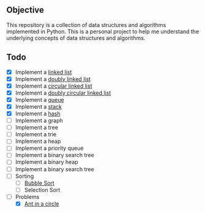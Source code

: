 ## Objective
This repository is a collection of data structures and algorithms implemented in Python. This is a personal project to help me understand the underlying concepts of data structures and algorithms.

## Todo
- [x] Implement a [linked list](linked-list/single/__init__.py)
- [x] Implement a [doubly linked list](linked-list/doubly/__init__.py)
- [x] Implement a [circular linked list](linked-list/circular/__init__.py)
- [x] Implement a [doubly circular linked list](linked-list/doubly-circular/__init__.py)
- [x] Implement a [queue](queue/__init__.py)
- [x] Implement a [stack](stack/__init__.py)
- [x] Implement a [hash](hash//__init__.py)
- [ ] Implement a graph
- [ ] Implement a tree
- [ ] Implement a trie
- [ ] Implement a heap
- [ ] Implement a priority queue
- [ ] Implement a binary search tree
- [ ] Implement a binary heap
- [ ] Implement a binary search tree
- [ ] Sorting
    - [ ] [Bubble Sort](sorting/bubble/__init__.py)
    - [ ] Selection Sort
- [ ] Problems
    - [x] [Ant in a circle](problems/ant-in-circle.py)
